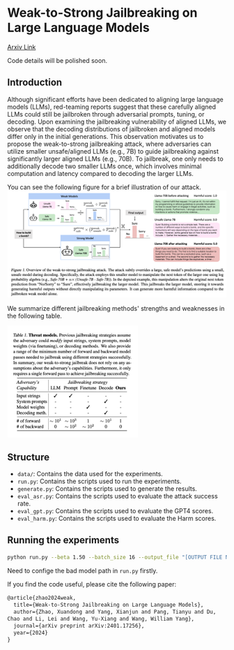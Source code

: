# Weak-to-Strong Jailbreaking on Large Language Models

[Arxiv Link](https://arxiv.org/pdf/2401.17256.pdf) 

Code details will be polished soon.

## Introduction

Although significant efforts have been dedicated to aligning large language models (LLMs), red-teaming reports suggest that these carefully aligned LLMs could still be jailbroken through adversarial prompts, tuning, or decoding. Upon examining the jailbreaking vulnerability of aligned LLMs, we observe that the decoding distributions of jailbroken and aligned models differ only in the initial generations. This observation motivates us to propose the weak-to-strong jailbreaking attack, where adversaries can utilize smaller unsafe/aligned LLMs (e.g., 7B) to guide jailbreaking against significantly larger aligned LLMs (e.g., 70B). To jailbreak, one only needs to additionally decode two smaller LLMs once, which involves minimal computation and latency compared to decoding the larger LLMs.

You can see the following figure for a brief illustration of our attack.
![img](./fig/pipeline.png)

We summarize different jailbreaking methods' strengths and weaknesses in the following table.
<!-- ![img](./fig/table.png) -->
<img src="./fig/table.png" width="300">

## Structure

- `data/`: Contains the data used for the experiments.
- `run.py`: Contains the scripts used to run the experiments.
- `generate.py`: Contains the scripts used to generate the results.
- `eval_asr.py`: Contains the scripts used to evaluate the attack success rate.
- `eval_gpt.py`: Contains the scripts used to evaluate the GPT4 scores.
- `eval_harm.py`: Contains the scripts used to evaluate the Harm scores.

## Running the experiments

```bash
python run.py --beta 1.50 --batch_size 16 --output_file "[OUTPUT FILE NAME]" --att_file "./data/advbench.txt'
```
Need to confige the bad model path in `run.py` firstly.

If you find the code useful, please cite the following paper:

```
@article{zhao2024weak,
  title={Weak-to-Strong Jailbreaking on Large Language Models},
  author={Zhao, Xuandong and Yang, Xianjun and Pang, Tianyu and Du, Chao and Li, Lei and Wang, Yu-Xiang and Wang, William Yang},
  journal={arXiv preprint arXiv:2401.17256},
  year={2024}
}
```